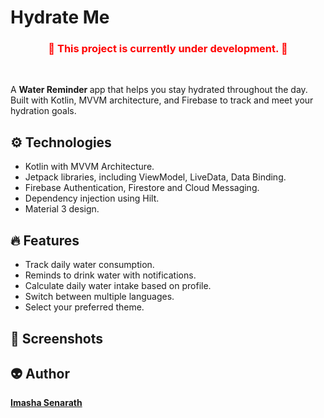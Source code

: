<h1> Hydrate Me </h1>

<h3 align="center" style="color:red; border:none">🚧 This project is currently under development. 🚧 </h3> <br>

<p>A <strong> Water Reminder </strong> app that helps you stay hydrated throughout the day. Built with Kotlin, MVVM architecture, and Firebase to track and meet your hydration goals.</p>

<h2> ⚙️ Technologies </h2>
<ul>
  <li>Kotlin with MVVM Architecture.</li>
  <li>Jetpack libraries, including ViewModel, LiveData, Data Binding.</li>
  <li>Firebase Authentication, Firestore and Cloud Messaging.</li>
  <li>Dependency injection using Hilt.</li>
  <li>Material 3 design.</li>
</ul>

<h2> 🔥 Features </h2>
<ul>
  <li>Track daily water consumption.</li>
  <li>Reminds to drink water with notifications.</li>
  <li>Calculate daily water intake based on profile.</li>
  <li>Switch between multiple languages.</li>
  <li>Select your preferred theme.</li>
</ul>
  
<h2> 📸 Screenshots </h2>

<h2> 👽 Author </h2>
<a href="https://www.imashasenarath.com/" target="_blank"><strong>Imasha Senarath</strong></a>